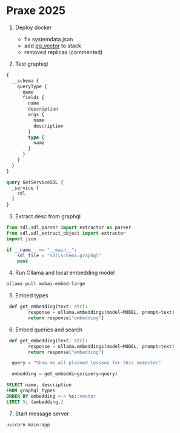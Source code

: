 # Praxe 2025

1. Deploy docker

   - fix systemdata.json
   - add [pg_vector](https://github.com/pgvector/pgvector) to stack
   - removed replicas (commented)

2. Test graphiql

```graphql
{
  __schema {
    queryType {
      name
      fields {
        name
        description
        args {
          name
          description
        }
        type {
          name
        }
      }
    }
  }
}
```

```graphql
query GetServiceSDL {
  _service {
    sdl
  }
}
```

3. Extract desc from graphql

```python
from sdl.sdl_parser import extractor as parser
from sdl.sdl_extract_object import extractor
import json

if __name__ == "__main__":
    sdl_file = "sdl\schema.graphql"
    pass
```

4. Run Ollama and local embedding model

```bash
ollama pull mxbai-embed-large
```

5. Embed types

```python
 def get_embedding(text: str):
        response = ollama.embeddings(model=MODEL, prompt=text)
        return response["embedding"]
```

6. Embed queries and search

```python
 def get_embedding(text: str):
        response = ollama.embeddings(model=MODEL, prompt=text)
        return response["embedding"]

  query = "Show me all planned lessons for this semester"

  embedding = get_embeddings(query=query)
```

```sql
SELECT name, description
FROM graphql_types
ORDER BY embedding <-> %s::vector
LIMIT 5; (embedding,)
```

7. Start message server

```bash
uvicorn main:app
```
